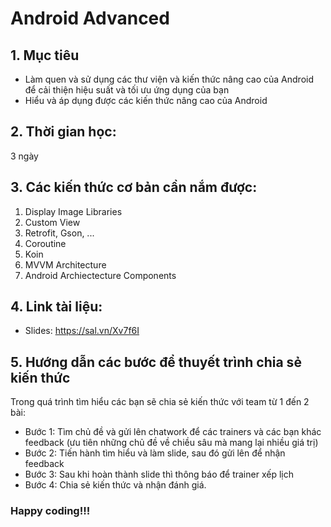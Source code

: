 # Android Advanced

## 1. Mục tiêu
- Làm quen và sử dụng các thư viện và kiến thức nâng cao của Android để cải thiện hiệu suất và tối ưu ứng dụng của bạn
- Hiểu và áp dụng được các kiến thức nâng cao của Android

## 2. Thời gian học:
3 ngày

## 3. Các kiến thức cơ bản cần nắm được:
1. Display Image Libraries
2. Custom View
3. Retrofit, Gson, ...
4. Coroutine
5. Koin
6. MVVM Architecture
7. Android Archiectecture Components

## 4. Link tài liệu:
* Slides: https://sal.vn/Xv7f6I

## 5. Hướng dẫn các bước để thuyết trình chia sẻ kiến thức
Trong quá trình tìm hiểu các bạn sẽ chia sẻ kiến thức với team từ 1 đến 2 bài:
* Bước 1: Tìm chủ đề và gửi lên chatwork để các trainers và các bạn khác feedback (ưu tiên những chủ đề về chiều sâu mà mang lại nhiều giá trị)
* Bước 2: Tiến hành tìm hiểu và làm slide, sau đó gửi lên để nhận feedback
* Bước 3: Sau khi hoàn thành slide thì thông báo để trainer xếp lịch
* Bước 4: Chia sẻ kiến thức và nhận đánh giá.

### Happy coding!!!
